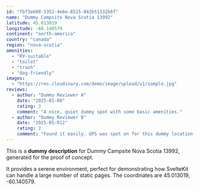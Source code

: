 ```yaml
---
id: "fbf3e680-5352-4e6e-8515-842b51332b6f"
name: "Dummy Campsite Nova Scotia 13992"
latitude: 45.013019
longitude: -60.140579
continent: "north-america"
country: "canada"
region: "nova-scotia"
amenities:
  - "RV-suitable"
  - "toilet"
  - "trash"
  - "dog-friendly"
images:
  - "https://res.cloudinary.com/demo/image/upload/v1/sample.jpg"
reviews:
  - author: "Dummy Reviewer A"
    date: "2025-01-06"
    rating: 3
    comment: "A nice, quiet dummy spot with some basic amenities."
  - author: "Dummy Reviewer B"
    date: "2025-05-012"
    rating: 2
    comment: "Found it easily. GPS was spot on for this dummy location."
---
```


This is a **dummy description** for Dummy Campsite Nova Scotia 13992, generated for the proof of concept.

It provides a serene environment, perfect for demonstrating how SvelteKit can handle a large number of static pages. The coordinates are 45.013019, -60.140579.
